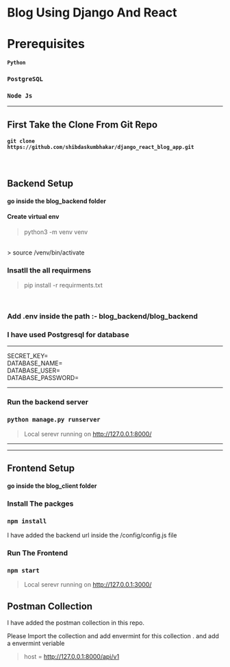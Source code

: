 # Blog Using Django And React

# Prerequisites
#### `Python`
### `PostgreSQL`
### `Node Js`

***

## First Take the Clone From Git Repo

#### `git clone https://github.com/shibdaskumbhakar/django_react_blog_app.git`

<br/>

## Backend Setup

#### go inside the blog_backend folder
#### Create virtual env



> python3 -m venv venv
</br>
> source /venv/bin/activate
</br>

### Insatll the all requirmens
> pip install -r requirments.txt
</br>

### Add .env inside the path :- blog_backend/blog_backend

### I have used Postgresql for database
***
SECRET_KEY=
</br>
DATABASE_NAME=
</br>
DATABASE_USER=
</br>
DATABASE_PASSWORD=
***

### Run the backend server

### `python manage.py runserver`

> Local serevr running on http://127.0.0.1:8000/


*****
*****

## Frontend Setup
#### go inside the blog_client folder

### Install The packges
### `npm install`

I have added the backend url inside the /config/config.js file


### Run The Frontend
### `npm start`

> Local serevr running on http://127.0.0.1:3000/


## Postman Collection
I have added the postman collection in this repo.

Please Import the collection and add envermint for this collection . and add a envermint veriable

> host = http://127.0.0.1:8000/api/v1


